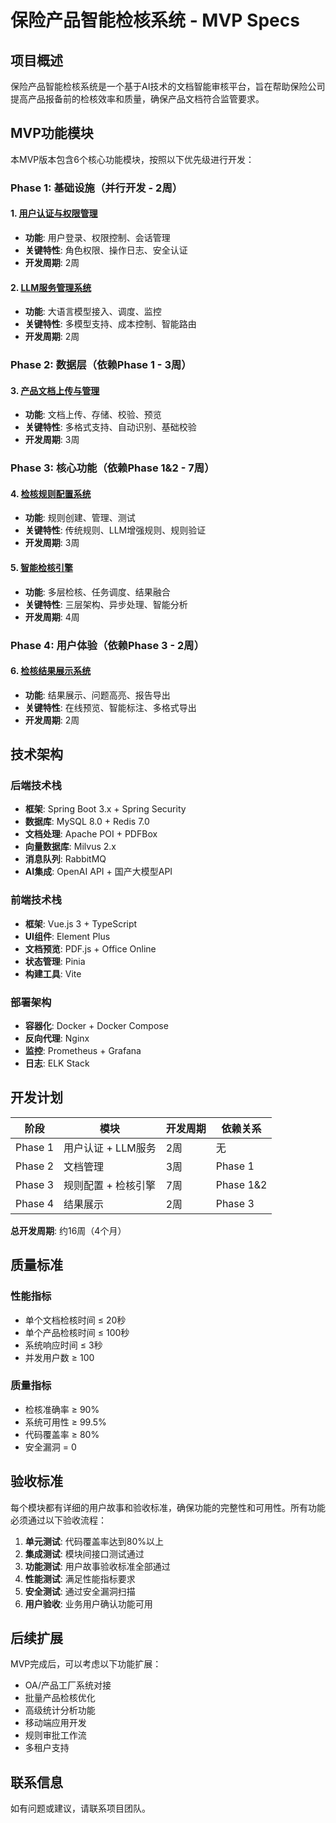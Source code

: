 # 保险产品智能检核系统 - MVP Specs

## 项目概述

保险产品智能检核系统是一个基于AI技术的文档智能审核平台，旨在帮助保险公司提高产品报备前的检核效率和质量，确保产品文档符合监管要求。

## MVP功能模块

本MVP版本包含6个核心功能模块，按照以下优先级进行开发：

### Phase 1: 基础设施（并行开发 - 2周）

#### 1. [用户认证与权限管理](./user-auth-system/)
- **功能**: 用户登录、权限控制、会话管理
- **关键特性**: 角色权限、操作日志、安全认证
- **开发周期**: 2周

#### 2. [LLM服务管理系统](./llm-service-management/)
- **功能**: 大语言模型接入、调度、监控
- **关键特性**: 多模型支持、成本控制、智能路由
- **开发周期**: 2周

### Phase 2: 数据层（依赖Phase 1 - 3周）

#### 3. [产品文档上传与管理](./product-document-management/)
- **功能**: 文档上传、存储、校验、预览
- **关键特性**: 多格式支持、自动识别、基础校验
- **开发周期**: 3周

### Phase 3: 核心功能（依赖Phase 1&2 - 7周）

#### 4. [检核规则配置系统](./rule-configuration-system/)
- **功能**: 规则创建、管理、测试
- **关键特性**: 传统规则、LLM增强规则、规则验证
- **开发周期**: 3周

#### 5. [智能检核引擎](./intelligent-audit-engine/)
- **功能**: 多层检核、任务调度、结果融合
- **关键特性**: 三层架构、异步处理、智能分析
- **开发周期**: 4周

### Phase 4: 用户体验（依赖Phase 3 - 2周）

#### 6. [检核结果展示系统](./audit-result-display/)
- **功能**: 结果展示、问题高亮、报告导出
- **关键特性**: 在线预览、智能标注、多格式导出
- **开发周期**: 2周

## 技术架构

### 后端技术栈
- **框架**: Spring Boot 3.x + Spring Security
- **数据库**: MySQL 8.0 + Redis 7.0
- **文档处理**: Apache POI + PDFBox
- **向量数据库**: Milvus 2.x
- **消息队列**: RabbitMQ
- **AI集成**: OpenAI API + 国产大模型API

### 前端技术栈
- **框架**: Vue.js 3 + TypeScript
- **UI组件**: Element Plus
- **文档预览**: PDF.js + Office Online
- **状态管理**: Pinia
- **构建工具**: Vite

### 部署架构
- **容器化**: Docker + Docker Compose
- **反向代理**: Nginx
- **监控**: Prometheus + Grafana
- **日志**: ELK Stack

## 开发计划

| 阶段 | 模块 | 开发周期 | 依赖关系 |
|------|------|----------|----------|
| Phase 1 | 用户认证 + LLM服务 | 2周 | 无 |
| Phase 2 | 文档管理 | 3周 | Phase 1 |
| Phase 3 | 规则配置 + 检核引擎 | 7周 | Phase 1&2 |
| Phase 4 | 结果展示 | 2周 | Phase 3 |

**总开发周期**: 约16周（4个月）

## 质量标准

### 性能指标
- 单个文档检核时间 ≤ 20秒
- 单个产品检核时间 ≤ 100秒
- 系统响应时间 ≤ 3秒
- 并发用户数 ≥ 100

### 质量指标
- 检核准确率 ≥ 90%
- 系统可用性 ≥ 99.5%
- 代码覆盖率 ≥ 80%
- 安全漏洞 = 0

## 验收标准

每个模块都有详细的用户故事和验收标准，确保功能的完整性和可用性。所有功能必须通过以下验收流程：

1. **单元测试**: 代码覆盖率达到80%以上
2. **集成测试**: 模块间接口测试通过
3. **功能测试**: 用户故事验收标准全部通过
4. **性能测试**: 满足性能指标要求
5. **安全测试**: 通过安全漏洞扫描
6. **用户验收**: 业务用户确认功能可用

## 后续扩展

MVP完成后，可以考虑以下功能扩展：

- OA/产品工厂系统对接
- 批量产品检核优化
- 高级统计分析功能
- 移动端应用开发
- 规则审批工作流
- 多租户支持

## 联系信息

如有问题或建议，请联系项目团队。